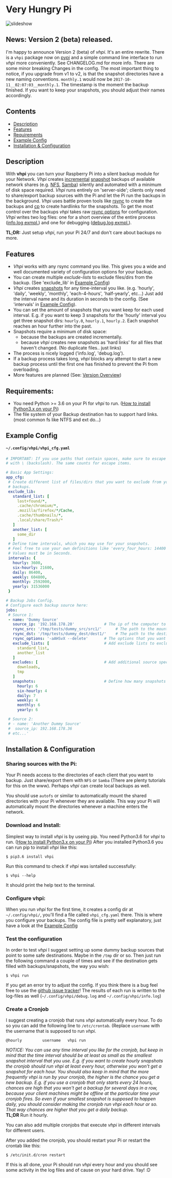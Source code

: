 # Very Hungry Pi
<img src="assets/slideshow.gif" alt="slideshow" />

## News: Version 2 (beta) released.

I'm happy to announce Version 2 (beta) of *vhpi*.
It's an entire rewrite. There is a `vhpi` package now on [pypi](https://pypi.python.org/pypi/vhpi) and a simple command line interface to run *vhpi* more conveniently. See CHANGELOG.md for more info.
There are some minor breaking Changes in the config. The most important thing to notice, if you upgrade from v1 to v2, is that the snapshot directories have a new naming conventions. `monthly.1` would now be `2017-10-11__02:07:03__monthly.1`. The timestamp is the moment the backup finished. If you want to keep your snapshots, you should adjust their names accordingly.  

## Contents
* [Description](#description)
* [Features](#features)
* [Requirements](#requirements)
* [Example Config](#example_config)
* [Installation & Configuration](#install)

## <a name="description"></a> Description
With **vhpi** you can turn your Raspberry Pi into a silent backup module for your Network.
*Vhpi* creates [incremental](https://en.wikipedia.org/wiki/Incremental_backup) [snapshot](https://github.com/feluxe/very_hungry_pi/wiki/Snapshots-explanation) backups of available network shares (e.g. [NFS](https://en.wikipedia.org/wiki/Network_File_System), [Samba](https://en.wikipedia.org/wiki/Samba_(software))) silently and automated with a minimum of disk space required.
*Vhpi* runs entirely on 'server-side'; clients only need to share/export backup sources with the Pi and let the Pi run the backups in the background. 
*Vhpi* uses battle proven tools like [rsync](https://en.wikipedia.org/wiki/Rsync) to create the backups and [cp](https://en.wikipedia.org/wiki/Cp_(Unix)) to create hardlinks for the snapshots. 
To get the most control over the backups *vhpi* takes raw [rsync options](http://linux.die.net/man/1/rsync) for configuration.
*Vhpi* writes two log files: one for a short overview of the entire process ([info.log exmpl.](vhpi/examples/info.log)) and one for debugging ([debug.log exmpl.](vhpi/examples/debug.log)).


**TL;DR:** Just setup *vhpi*, run your Pi 24/7 and don't care about backups no more.
<br>

## <a name="features"></a> Features

* *Vhpi* works with any rsync command you like. This gives you a wide and well documented variety of configuration options for your backup.
* You can create multiple *exclude-lists* to exclude files/dirs from the backup. (See 'exclude_lib' in [Example Config](#example_config))
* *Vhpi* creates [snapshots](https://github.com/feluxe/very_hungry_pi/wiki/Snapshots-explanation) for any time-interval you like. (e.g. 'hourly', 'daily', 'weekly', 'monthly', 'each-4-hours', 'half-yearly', etc...) Just add the interval name and its duration in seconds to the config. (See 'intervals' in [Example Config](#example_config)).
* You can set the amount of snapshots that you want keep for each used interval.
    E.g. if you want to keep 3 snapshots for the 'hourly' interval you get three snapshot dirs: `hourly.0`, `hourly.1`, `hourly.2`. Each snapshot reaches an hour further into the past.
* Snapshots require a minimum of disk space:
    * because the backups are created incrementally. 
    * because *vhpi* creates new snapshots as 'hard links' for all files that haven't changed. (No duplicate files.. just links)
* The process is nicely logged ('info.log', 'debug.log').
* If a backup process takes long, *vhpi* blocks any attempt to start a new backup process until the first one has finished to prevent the Pi from overloading.
* More features are planned (See: [Version Overview](https://github.com/feluxe/very_hungry_pi/wiki/Version-Overview-(TODOs)))

## <a name="requirements"></a> Requirements:

* You need Python >= 3.6 on your Pi for *vhpi* to run. ([How to install Python3.x on your Pi](https://github.com/feluxe/very_hungry_pi/wiki/Install-Python3.X-from-source-on-a-Raspberry-Pi-(Raspbian)))
* The file system of your Backup destination has to support hard links. (most common fs like NTFS and ext do...)

## <a name="example_config"></a> Example Config

#### `~/.config/vhpi/vhpi_cfg.yaml`

 ```yaml  
# IMPORTANT: If you use paths that contain spaces, make sure to escape them 
# with \ (backslash). The same counts for escape items.

# Basic App Settings:
app_cfg:
  # Create different list of files/dirs that you want to exclude from your
  # backups.
  exclude_lib:
    standard_list: [
      lost+found/*,
      .cache/chromium/*,
      .mozilla/firefox/*/Cache,
      .cache/thumbnails/*,
      .local/share/Trash/*
    ]
    another_list: [
      some_dir
    ]
  # Define time intervals, which you may use for your snapshots.
  # Feel free to use your own definitions like 'every_four_hours: 14400' etc.
  # Values must be in Seconds.
  intervals: {
    hourly: 3600,
    six-hourly: 21600,
    daily: 86400,
    weekly: 604800,
    monthly: 2592000,
    yearly: 31536000
  }

# Backup Jobs Config.
# Configure each backup source here:
jobs:
  # Source 1:
  - name: 'Dummy Source'
    source_ip: '192.168.178.20'             # The ip of the computer to which the mounted src dir belongs to. If it's a local source use: "127.0.0.1" or "localhost".
    rsync_src: '/tmp/tests/dummy_src/src1/'      # The path to the mounted or local dir.
    rsync_dst: '/tmp/tests/dummy_dest/dest1/'    # The path to the destination dir in which each snapshot is created.
    rsync_options: '-aAHSvX --delete'       # The options that you want to use for your rsync backup. Default is "-av". More info on rsync: http://linux.die.net/man/1/rsync
    exclude_lists: [                        # Add exclude lists to exclude a list of file/folders. See above: app_cfg -> exclude_lib
      standard_list,
      another_list
    ]
    excludes: [                             # Add additional source specific exclude files/dirs that are not covered by the exclude lists.
      downloads,
      tmp
    ]
    snapshots:                              # Define how many snapshots you want to keep for each interval. Older snapshots are deleted automatically.
      hourly: 6
      six-hourly: 4
      daily: 7
      weekly: 4
      monthly: 6
      yearly: 6

  # Source 2:
  # - name: 'Another Dummy Source'
  #  source_ip: 192.168.178.36
  # etc...'
 ```
 
## <a name="install"></a> Installation & Configuration


### Sharing sources with the Pi:

Your Pi needs access to the directories of each client that you want to backup. Just share/export them with `NFS` or `Samba` (There are plenty tutorials for this on the www).
Perhaps *vhpi* can create local backups as well.

You should use `autofs` or similar to automatically mount the shared directories with your Pi whenever they are available. This way your Pi will automatically mount the directories whenever a machine enters the network.


### Download and Install:

Simplest way to install *vhpi* is by useing pip. You need Python3.6 for *vhpi* to run. ([How to install Python3.x on your Pi](https://github.com/feluxe/very_hungry_pi/wiki/Install-Python3.X-from-source-on-a-Raspberry-Pi-(Raspbian)))
After you installed Python3.6 you can run pip to install *vhpi* like this:
```
$ pip3.6 install vhpi
```

Run this command to check if *vhpi* was isntalled successfully:

```
$ vhpi --help
```
It should print the help text to the terminal.


### Configure vhpi:

When you run *vhpi* for the first time, it creates a config dir at `~/.config/vhpi/`, you'll find a file called `vhpi_cfg.yaml` there. This is where you configure your backups. The config file is pretty self explanatory, just have a look at the [Example Config](#example_config)


### Test the configuration 

In order to test *vhpi* I suggest setting up some dummy backup sources that point to some safe destinations. Maybe in the `/tmp` dir or so. Then just run the following command a couple of times and see if the destination gets filled with backups/snapshots, the way you wish:

 ```
 $ vhpi run
 ```
 
If you get an error try to adjust the config. If you think there is a bug feel free to use the [github issue tracker](https://github.com/feluxe/very_hungry_pi/issues)!
The results of each run is written to the log-files as well (`~/.config/vhpi/debug.log` and `~/.config/vhpi/info.log`)

### <a name="create_cronjob"></a> Create a Cronjob

I suggest creating a cronjob that runs *vhpi* automatically every hour. To do so you can add the following line to `/etc/crontab`. (Replace `username` with the username that is supposed to run *vhpi*.

```
@hourly         username   vhpi run
```

*NOTICE: You can use any time interval you like for the cronjob, but keep in mind that the time interval should be at least as small as the smallest snapshot interval that you use. E.g. if you want to create hourly snapshots the cronjob should run *vhpi* at least every hour, otherwise you won't get a snapshot for each hour.
 You should also keep in mind that the more frequently *vhpi* is run by your cronjob, the higher is the chance you get a new backup. E.g. if you use a cronjob that only starts every 24 hours, chances are high that you won't get a backup for several days in a row, because your client machines might be offline at the particular time your cronjob fires. So even if your smallest snapshot is supposed to happen daily, you should consider making the cronjob run *vhpi* each hour or so. That way chances are higher that you get a daily backup.* <br>
 **TL;DR** Run it hourly.

You can also add multiple cronjobs that execute *vhpi* in different intervals for different users.

After you added the cronjob, you should restart your Pi or restart the crontab like this:

```
$ /etc/init.d/cron restart
```

If this is all done, your Pi should run *vhpi* every hour and you should see some activity in the log files and of cause on your hard drive. Yay! :D

